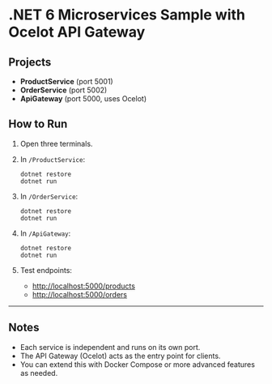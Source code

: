 # .NET 6 Microservices Sample with Ocelot API Gateway

## Projects

- **ProductService** (port 5001)
- **OrderService** (port 5002)
- **ApiGateway** (port 5000, uses Ocelot)

## How to Run

1. Open three terminals.

2. In `/ProductService`:
    ```
    dotnet restore
    dotnet run
    ```

3. In `/OrderService`:
    ```
    dotnet restore
    dotnet run
    ```

4. In `/ApiGateway`:
    ```
    dotnet restore
    dotnet run
    ```

5. Test endpoints:
    - [http://localhost:5000/products](http://localhost:5000/products)
    - [http://localhost:5000/orders](http://localhost:5000/orders)

---

## Notes
- Each service is independent and runs on its own port.
- The API Gateway (Ocelot) acts as the entry point for clients.
- You can extend this with Docker Compose or more advanced features as needed.
